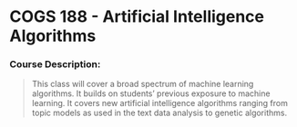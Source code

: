 # COGS 188 - Artificial Intelligence Algorithms

### Course Description:
> This class will cover a broad spectrum of machine learning algorithms. It builds on students’ previous exposure to machine learning. It covers new artificial intelligence algorithms ranging from topic models as used in the text data analysis to genetic algorithms.
